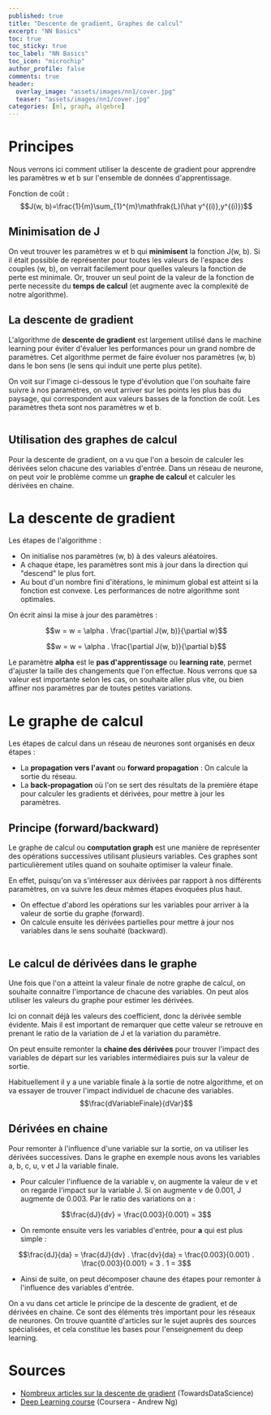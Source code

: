```yaml
---
published: true
title: "Descente de gradient, Graphes de calcul"
excerpt: "NN Basics"
toc: true
toc_sticky: true
toc_label: "NN Basics"
toc_icon: "microchip"
author_profile: false
comments: true
header:
  overlay_image: "assets/images/nn1/cover.jpg"
  teaser: "assets/images/nn1/cover.jpg"
categories: [ml, graph, algebre]
---
```


<script type="text/javascript" async
  src="https://cdn.mathjax.org/mathjax/latest/MathJax.js?config=TeX-MML-AM_CHTML">
</script>

# Principes

Nous verrons ici comment utiliser la descente de gradient pour apprendre les paramètres w et b sur l'ensemble de données d'apprentissage.

Fonction de coût :
$$J(w, b)=\frac{1}{m}\sum_{1}^{m}\mathfrak{L}(\hat y^{(i)},y^{(i)})$$

## Minimisation de J

On veut trouver les paramètres w et b qui **minimisent** la fonction J(w, b). Si il était possible de représenter pour toutes les valeurs de l'espace des couples (w, b), on verrait facilement pour quelles valeurs la fonction de perte est minimale. Or, trouver un seul point de la valeur de la fonction de perte necessite du **temps de calcul** (et augmente avec la complexité de notre algorithme).

## La descente de gradient
L'algorithme de **descente de gradient** est largement utilisé dans le machine learning pour éviter d'évaluer les performances pour un grand nombre de paramètres. Cet algorithme permet de faire évoluer nos paramètres (w, b) dans le bon sens (le sens qui induit une perte plus petite).

On voit sur l'image ci-dessous le type d'évolution que l'on souhaite faire suivre à nos paramètres, on veut arriver sur les points les plus bas du paysage, qui correspondent aux valeurs basses de la fonction de coût. Les paramètres theta sont nos paramètres w et b.

<img src="https://cdn-images-1.medium.com/max/1600/1*f9a162GhpMbiTVTAua_lLQ.png" alt="" class="center">

## Utilisation des graphes de calcul
Pour la descente de gradient, on a vu que l'on a besoin de calculer les dérivées selon chacune des variables d'entrée. Dans un réseau de neurone, on peut voir le problème comme un **graphe de calcul** et calculer les dérivées en chaine.

# La descente de gradient

Les étapes de l'algorithme :
- On initialise nos paramètres (w, b) à des valeurs aléatoires.
- A chaque étape, les paramètres sont mis à jour dans la direction qui "descend" le plus fort.
- Au bout d'un nombre fini d'itérations, le minimum global est atteint si la fonction est convexe. Les performances de notre algorithme sont optimales.

On écrit ainsi la mise à jour des paramètres :

$$w = w = \alpha . \frac{\partial J(w, b)}{\partial w}$$

$$w = w = \alpha . \frac{\partial J(w, b)}{\partial b}$$

Le paramètre **alpha** est le **pas d'apprentissage** ou **learning rate**, permet d'ajuster la taille des changements que l'on effectue. Nous verrons que sa valeur est importante selon les cas, on souhaite aller plus vite, ou bien affiner nos paramètres par de toutes petites variations.

# Le graphe de calcul

Les étapes de calcul dans un réseau de neurones sont organisés en deux étapes :
- La **propagation vers l'avant** ou **forward propagation** : On calcule la sortie du réseau.
- La **back-propagation** où l'on se sert des résultats de la première étape pour calculer les gradients et dérivées, pour mettre à jour les paramètres.

## Principe (forward/backward)

Le graphe de calcul ou **computation graph** est une manière de représenter des opérations successives utilisant plusieurs variables. Ces graphes sont particulièrement utiles quand on souhaite optimiser la valeur finale.

En effet, puisqu'on va s'intéresser aux dérivées par rapport à nos différents paramètres, on va suivre les deux mêmes étapes évoquées plus haut.
- On effectue d'abord les opérations sur les variables pour arriver à la valeur de sortie du graphe (forward).
- On calcule ensuite les dérivées partielles pour mettre à jour nos variables dans le sens souhaité (backward).

<img src="{{ site.url }}{{ site.baseurl }}/assets/images/nn1/computation-graph.png" alt="" class="center">

## Le calcul de dérivées dans le graphe

Une fois que l'on a atteint la valeur finale de notre graphe de calcul, on souhaite connaitre l'importance de chacune des variables. On peut alos utiliser les valeurs du graphe pour estimer les dérivées.

Ici on connait déjà les valeurs des coefficient, donc la dérivée semble évidente. Mais il est important de remarquer que cette valeur se retrouve en prenant le ratio de la variation de J et la variation du paramètre.

On peut ensuite remonter la **chaine des dérivées** pour trouver l'impact des variables de départ sur les variables intermédiaires puis sur la valeur de sortie.

Habituellement il y a une variable finale à la sortie de notre algorithme, et on va essayer de trouver l'impact individuel de chacune des variables. $$\frac{dVariableFinale}{dVar}$$

## Dérivées en chaine

Pour remonter à l'influence d'une variable sur la sortie, on va utiliser les dérivées successives. Dans le graphe en exemple nous avons les variables a, b, c, u, v et J la variable finale.

- Pour calculer l'influence de la variable v, on augmente la valeur de v et on regarde l'impact sur la variable J. Si on augmente v de 0.001, J augmente de 0.003. Par le ratio des variations on a :

$$\frac{dJ}{dv} = \frac{0.003}{0.001} = 3$$

- On remonte ensuite vers les variables d'entrée, pour **a** qui est plus simple :

$$\frac{dJ}{da} = \frac{dJ}{dv} . \frac{dv}{da} = \frac{0.003}{0.001} . \frac{0.003}{0.001} = 3 . 1 = 3$$

- Ainsi de suite, on peut décomposer chaune des étapes pour remonter à l'influence des variables d'entrée.

On a vu dans cet article le principe de la descente de gradient, et de dérivées en chaine. Ce sont des éléments très important pour les réseaux de neurones. On trouve quantité d'articles sur le sujet auprès des sources spécialisées, et cela constitue les bases pour l'enseignement du deep learning.

# Sources
- <a href="https://towardsdatascience.com/its-only-natural-an-excessively-deep-dive-into-natural-gradient-optimization-75d464b89dbb" target="_blank">Nombreux articles sur la descente de gradient</a> (TowardsDataScience)
- <a href="https://www.coursera.org/learn/neural-networks-deep-learning/home/welcome" target="_blank">Deep Learning course</a> (Coursera - Andrew Ng)
